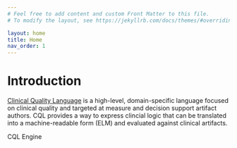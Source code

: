 ```yaml
---
# Feel free to add content and custom Front Matter to this file.
# To modify the layout, see https://jekyllrb.com/docs/themes/#overriding-theme-defaults

layout: home
title: Home
nav_order: 1
---
```


# Introduction

[Clinical Quality Language](https://cql.hl7.org/) is a high-level, domain-specific language focused on clinical quality and targeted at measure and decision support artifact authors. CQL provides a way to express clincial logic that can be translated into a machine-readable form (ELM) and evaluated against clinical artifacts.

CQL Engine 